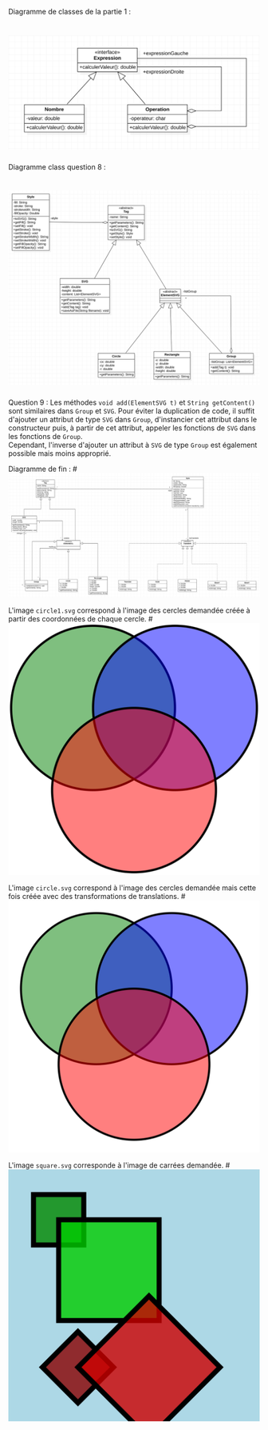 Diagramme de classes de la partie 1 : 
# ![](diagramme01.png)

Diagramme class question 8 : 
# ![](diagramme08.png)

Question 9 : Les méthodes `void add(ElementSVG t)` et `String getContent()` sont similaires dans `Group` et `SVG`. 
Pour éviter la duplication de code, il suffit d'ajouter un attribut de type `SVG` dans `Group`, d'instancier cet 
attribut dans le constructeur puis, à partir de cet attribut, appeler les fonctions de `SVG` dans les fonctions 
de `Group`. <br>
Cependant, l'inverse d'ajouter un attribut à `SVG` de type `Group` est également possible mais moins approprié. 


Diagramme de fin :
#![](diagramme15.png)

L'image `circle1.svg` correspond à l'image des cercles demandée créée à partir des coordonnées de chaque cercle. 
#![](circle1.svg)

L'image `circle.svg` correspond à l'image des cercles demandée mais cette fois créée avec des transformations de translations. 
#![](circle.svg)

L'image `square.svg` corresponde à l'image de carrées demandée. 
#![](square.svg)